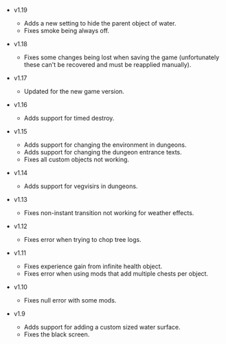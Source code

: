 - v1.19
  - Adds a new setting to hide the parent object of water.
  - Fixes smoke being always off.

- v1.18
  - Fixes some changes being lost when saving the game (unfortunately these can't be recovered and must be reapplied manually).

- v1.17
  - Updated for the new game version.

- v1.16
  - Adds support for timed destroy.

- v1.15
  - Adds support for changing the environment in dungeons.
  - Adds support for changing the dungeon entrance texts.
  - Fixes all custom objects not working.

- v1.14
  - Adds support for vegvisirs in dungeons.
  
- v1.13
  - Fixes non-instant transition not working for weather effects.

- v1.12
  - Fixes error when trying to chop tree logs.

- v1.11
  - Fixes experience gain from infinite health object.
  - Fixes error when using mods that add multiple chests per object.

- v1.10
  - Fixes null error with some mods.

- v1.9
  - Adds support for adding a custom sized water surface.
  - Fixes the black screen.
